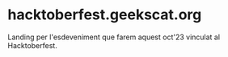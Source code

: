 # hacktoberfest.geekscat.org

Landing per l'esdeveniment que farem aquest oct'23 vinculat al Hacktoberfest.

